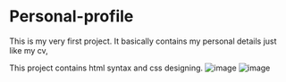 # Personal-profile
This is my very first project. It basically contains my personal details just like my cv,

This project contains html syntax and css designing. 
![image](https://user-images.githubusercontent.com/117315849/208841236-88dfb2e6-626c-405b-a6fa-7c3e5c119c96.png)
![image](https://user-images.githubusercontent.com/117315849/208841381-a8a5af43-62d8-4b35-97b0-c557f6fe296a.png)


